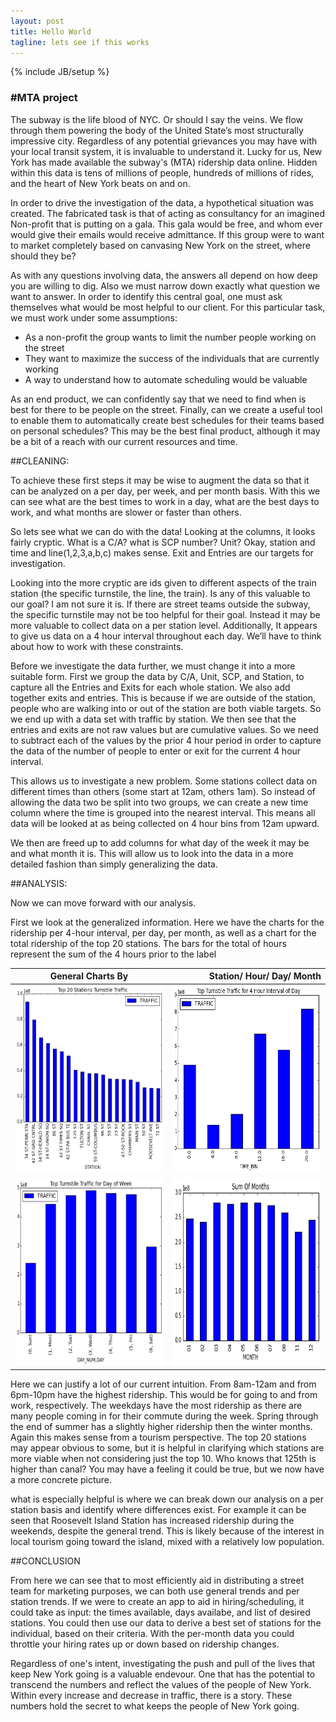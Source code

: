 ```yaml
---
layout: post
title: Hello World
tagline: lets see if this works
---
```

{% include JB/setup %}

<h3>#MTA project</h3>

The subway is the life blood of NYC. Or should I say the veins. We flow through them powering the body of the United State’s most structurally impressive city. Regardless of any potential grievances you may have with your local transit system, it is invaluable to understand it. Lucky for us, New York has made available the subway's (MTA) ridership data online. Hidden within this data is tens of millions of people, hundreds of millions of rides, and the heart of New York beats on and on.

In order to drive the investigation of the data, a hypothetical situation was created. The fabricated task is that of acting as consultancy for an imagined Non-profit that is putting on a gala. This gala would be free, and whom ever would give their emails would receive admittance. If this group were to want to market completely based on canvasing New York on the street, where should they be? 

As with any questions involving data, the answers all depend on how deep you are willing to dig. Also we must narrow down exactly what question we want to answer. In order to identify this central goal, one must ask themselves what would be most helpful to our client. For this particular task, we must work under some assumptions: 

* As a non-profit the group wants to limit the number people working on the street
* They want to maximize the success of the individuals that are currently working
* A way to understand how to automate scheduling would be valuable 

As an end product, we can confidently say that we need to find when is best for there to be people on the street. Finally, can we create a useful tool to enable them to automatically create best schedules for their teams based on personal schedules? This may be the best final product, although  it may be a bit of a reach with our current resources and time. 

##CLEANING:

To achieve these first steps it may be wise to augment the data so that it can be analyzed on a per day, per week, and per month basis. With this we can see what are the best times to work in a day, what are the best days to work, and what months are slower or faster than others. 

So lets see what we can do with the data! Looking at the columns, it looks fairly cryptic. What is a C/A? what is SCP number? Unit? Okay, station and time and line(1,2,3,a,b,c) makes sense. Exit and Entries are our targets for investigation. 

Looking into the more cryptic are ids given to different aspects of the train station (the specific turnstile, the line, the train). Is any of this valuable to our goal? I am not sure it is. If there are street teams outside the subway, the specific turnstile may not be too helpful for their goal. Instead it may be more valuable to collect data on a per station level. Additionally, It appears to give us data on a 4 hour interval throughout each day. We’ll have to think about how to work with these constraints. 

Before we investigate the data further, we must change it into a more suitable form. First we group the data by C/A, Unit, SCP, and Station, to capture all the Entries and Exits for each whole station. We also add together exits and entries. This is because if we are outside of the station, people who are walking into or out of the station are both viable targets. So we end up with a data set with traffic by station. We then see that the entries and exits are not raw values but are cumulative values. So we need to subtract each of the values by the prior 4 hour period in order to capture the data of the number of people to enter or exit for the current 4 hour interval. 

This allows us to investigate a new problem. Some stations collect data on different times than others (some start at 12am, others 1am). So instead of allowing the data two be split into two groups, we can create a new time column where the time is grouped into the nearest interval. This means all data will be looked at as being collected on 4 hour bins from 12am upward. 

We then are freed up to add columns for what day of the week it may be and what month it is. This will allow us to look into the data in a more detailed fashion than simply generalizing the data. 

##ANALYSIS:

Now we can move forward with our analysis. 

First we look at the generalized information. Here we have the charts for the ridership per 4-hour interval, per day, per month, as well as a chart for the total ridership of the top 20 stations. The bars for the total of hours represent the sum of the 4 hours prior to the label


General Charts By  | Station/ Hour/ Day/ Month
------------- | -------------:|
<img src=/assets/images/top_stations.png height=300 width=300 /> | <img src=/assets/images/top_hours.png height=300 width=300 />
<img src=/assets/images/top_days.png height=300 width=300 />| <img src=/assets/images/top_months.png height=300 width=300 />

Here we can justify a lot of our current intuition. From 8am-12am and from 6pm-10pm have the highest ridership. This would be for going to and from work, respectively. The weekdays have the most ridership as there are many people coming in for their commute during the week. Spring through the end of summer has a slightly higher ridership then the winter months. Again this makes sense from a tourism perspective. The top 20 stations may appear obvious to some, but it is helpful in clarifying which stations are more viable when not considering just the top 10. Who knows that 125th is higher than canal? You may have a feeling it could be true, but we now have a more concrete picture. 

what is especially helpful is where we can break down our analysis on a per station basis and identify where differences exist. For example it can be seen that Roosevelt Island Station has increased ridership during the weekends, despite the general trend. This is likely because of the interest in local tourism going toward the island, mixed with a relatively low population. 

##CONCLUSION

From here we can see that to most efficiently aid in distributing a street team for marketing purposes, we can both use general trends and per station trends. If we were to create an app to aid in hiring/scheduling, it could take as input: the times available, days availabe, and list of desired stations. You could then use our data to derive a best set of stations for the individual, based on their criteria. With the per-month data you could throttle your hiring rates up or down based on ridership changes. 

Regardless of one's intent, investigating the push and pull of the lives that keep New York going is a valuable endevour. One that has the potential to transcend the numbers and reflect the values of the people of New York. Within every increase and decrease in traffic, there is a story. These numbers hold the secret to what keeps the people of New York going. 

